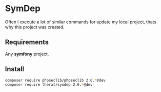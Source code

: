 # SymDep

Often I execute a lot of  similar commands for update my local project, thats why this project was created.

## Requirements

Any **symfony** project.

## Install

```bash
composer require phpseclib/phpseclib 2.0.*@dev
composer require therat/symdep 2.0.*@dev
```
